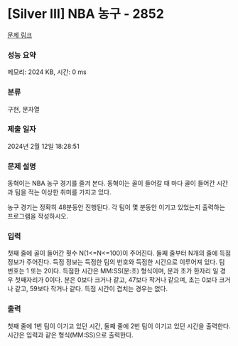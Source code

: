 # [Silver III] NBA 농구 - 2852 

[문제 링크](https://www.acmicpc.net/problem/2852) 

### 성능 요약

메모리: 2024 KB, 시간: 0 ms

### 분류

구현, 문자열

### 제출 일자

2024년 2월 12일 18:28:51

### 문제 설명

<p>동혁이는 NBA 농구 경기를 즐겨 본다. 동혁이는 골이 들어갈 때 마다 골이 들어간 시간과 팀을 적는 이상한 취미를 가지고 있다.</p>

<p>농구 경기는 정확히 48분동안 진행된다. 각 팀이 몇 분동안 이기고 있었는지 출력하는 프로그램을 작성하시오.</p>

### 입력 

 <p>첫째 줄에 골이 들어간 횟수 N(1<=N<=100)이 주어진다. 둘째 줄부터 N개의 줄에 득점 정보가 주어진다. 득점 정보는 득점한 팀의 번호와 득점한 시간으로 이루어져 있다. 팀 번호는 1 또는 2이다. 득점한 시간은 MM:SS(분:초) 형식이며, 분과 초가 한자리 일 경우 첫째자리가 0이다. 분은 0보다 크거나 같고, 47보다 작거나 같으며, 초는 0보다 크거나 같고, 59보다 작거나 같다. 득점 시간이 겹치는 경우는 없다.</p>

### 출력 

 <p>첫째 줄에 1번 팀이 이기고 있던 시간, 둘째 줄에 2번 팀이 이기고 있던 시간을 출력한다. 시간은 입력과 같은 형식(MM:SS)으로 출력한다.</p>

